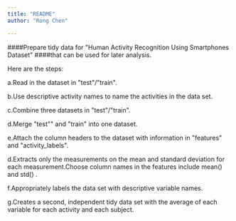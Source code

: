 ```yaml
---
title: "README"
author: "Rong Chen"

---
```


####Prepare tidy data for "Human Activity Recognition Using Smartphones Dataset" 
####that can be used for later analysis.

 
 
 Here are the steps:
 
a.Read in the dataset in "test"/"train".

b.Use descriptive activity names to name the activities in the data set.

c.Combine three datasets in "test"/"train".

d.Merge "test"" and "train" into one dataset.

e.Attach the column headers to the dataset with information in "features" and "activity_labels".

d.Extracts only the measurements on the mean and standard deviation for each measurement.Choose column names in the features include mean() and std() .

f.Appropriately labels the data set with descriptive variable names. 

g.Creates a second, independent tidy data set with the average of each variable for each activity and each subject.

